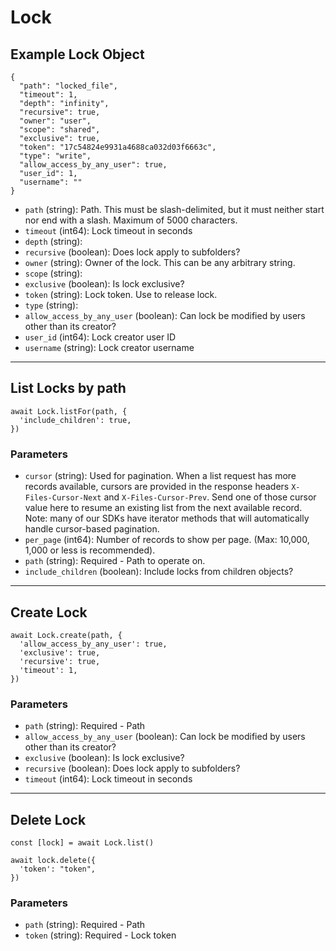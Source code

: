 # Lock

## Example Lock Object

```
{
  "path": "locked_file",
  "timeout": 1,
  "depth": "infinity",
  "recursive": true,
  "owner": "user",
  "scope": "shared",
  "exclusive": true,
  "token": "17c54824e9931a4688ca032d03f6663c",
  "type": "write",
  "allow_access_by_any_user": true,
  "user_id": 1,
  "username": ""
}
```

* `path` (string): Path. This must be slash-delimited, but it must neither start nor end with a slash. Maximum of 5000 characters.
* `timeout` (int64): Lock timeout in seconds
* `depth` (string): 
* `recursive` (boolean): Does lock apply to subfolders?
* `owner` (string): Owner of the lock.  This can be any arbitrary string.
* `scope` (string): 
* `exclusive` (boolean): Is lock exclusive?
* `token` (string): Lock token.  Use to release lock.
* `type` (string): 
* `allow_access_by_any_user` (boolean): Can lock be modified by users other than its creator?
* `user_id` (int64): Lock creator user ID
* `username` (string): Lock creator username

---

## List Locks by path

```
await Lock.listFor(path, {
  'include_children': true,
})
```


### Parameters

* `cursor` (string): Used for pagination.  When a list request has more records available, cursors are provided in the response headers `X-Files-Cursor-Next` and `X-Files-Cursor-Prev`.  Send one of those cursor value here to resume an existing list from the next available record.  Note: many of our SDKs have iterator methods that will automatically handle cursor-based pagination.
* `per_page` (int64): Number of records to show per page.  (Max: 10,000, 1,000 or less is recommended).
* `path` (string): Required - Path to operate on.
* `include_children` (boolean): Include locks from children objects?

---

## Create Lock

```
await Lock.create(path, {
  'allow_access_by_any_user': true,
  'exclusive': true,
  'recursive': true,
  'timeout': 1,
})
```


### Parameters

* `path` (string): Required - Path
* `allow_access_by_any_user` (boolean): Can lock be modified by users other than its creator?
* `exclusive` (boolean): Is lock exclusive?
* `recursive` (boolean): Does lock apply to subfolders?
* `timeout` (int64): Lock timeout in seconds

---

## Delete Lock

```
const [lock] = await Lock.list()

await lock.delete({
  'token': "token",
})
```

### Parameters

* `path` (string): Required - Path
* `token` (string): Required - Lock token


